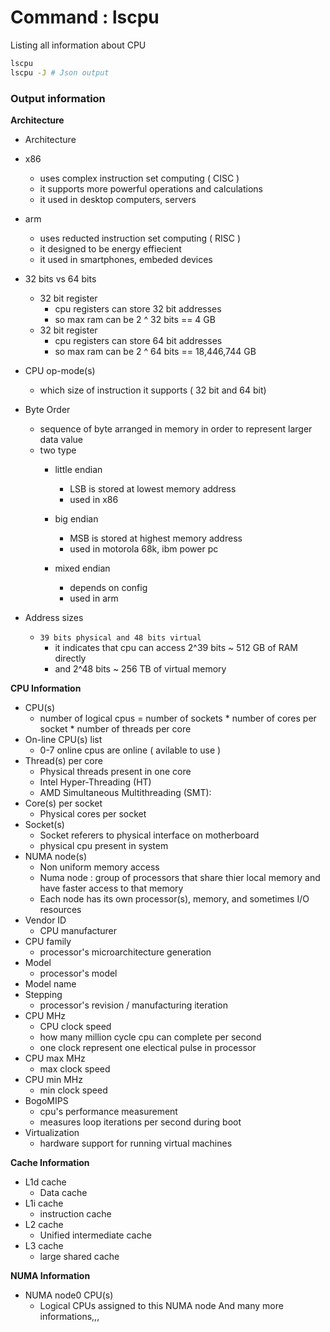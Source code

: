 # Command : lscpu

Listing all information about CPU

```bash
lscpu
lscpu -J # Json output
```

### Output information

**Architecture**
- Architecture
 - x86
    - uses complex instruction set computing ( CISC )
    - it supports more powerful operations and calculations
    - it used in desktop computers, servers
 - arm
    - uses reducted instruction set computing ( RISC )
    - it designed to be energy effiecient 
    - it used in smartphones, embeded devices
 - 32 bits vs 64 bits 
    - 32 bit register
        - cpu registers can store 32 bit addresses
        - so max ram can be 2 ^ 32 bits == 4 GB
    - 32 bit register
        - cpu registers can store 64 bit addresses
        - so max ram can be 2 ^ 64 bits == 18,446,744 GB
 
- CPU op-mode(s)
    - which size of instruction it supports ( 32 bit and 64 bit)
- Byte Order
    - sequence of byte arranged in memory in order to represent larger data value
    - two type 
        - little endian 
            - LSB is stored at lowest memory address
            - used in x86
            
        -  big endian 
            - MSB is stored at highest memory address
            - used in motorola 68k, ibm power pc
        - mixed endian 
            - depends on config
            - used in arm

- Address sizes
    - `39 bits physical and 48 bits virtual`
        - it indicates that cpu can access 2^39 bits ~ 512 GB of RAM directly
        - and 2^48 bits ~ 256 TB of virtual memory

**CPU Information**
- CPU(s)
    - number of logical cpus = number of sockets * number of cores per socket * number of threads per core 
- On-line CPU(s) list
    - 0-7 online cpus are online ( avilable to use )
- Thread(s) per core
    - Physical threads present in one core
    - Intel Hyper-Threading (HT)
    - AMD Simultaneous Multithreading (SMT):
- Core(s) per socket
    - Physical cores per socket
- Socket(s)
    - Socket referers to physical interface on motherboard
    - physical cpu present in system
- NUMA node(s)
    - Non uniform memory access
    - Numa node : group of processors that share thier local memory and have faster access to that memory
    - Each node has its own processor(s), memory, and sometimes I/O resources
- Vendor ID
    - CPU manufacturer
- CPU family
    - processor's microarchitecture generation
- Model
    - processor's model
- Model name
- Stepping
    - processor's revision / manufacturing iteration
- CPU MHz
    - CPU clock speed 
    - how many million cycle cpu can complete per second
    - one clock represent one electical pulse in processor
- CPU max MHz
    - max clock speed
- CPU min MHz
    - min clock speed
- BogoMIPS
    - cpu's performance measurement
    - measures loop iterations per second during boot
- Virtualization
    - hardware support for running virtual machines

**Cache Information**
- L1d cache
    - Data cache
- L1i cache
    - instruction cache
- L2 cache
    - Unified intermediate cache
- L3 cache
    - large shared cache

**NUMA Information**
- NUMA node0 CPU(s)
    - Logical CPUs assigned to this NUMA node 
And many more informations,,,